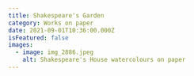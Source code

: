 ```yaml
---
title: Shakespeare's Garden
category: Works on paper
date: 2021-09-01T10:36:00.000Z
isFeatured: false
images:
  - image: img_2886.jpeg
    alt: Shakespeare's House watercolours on paper
---
```

